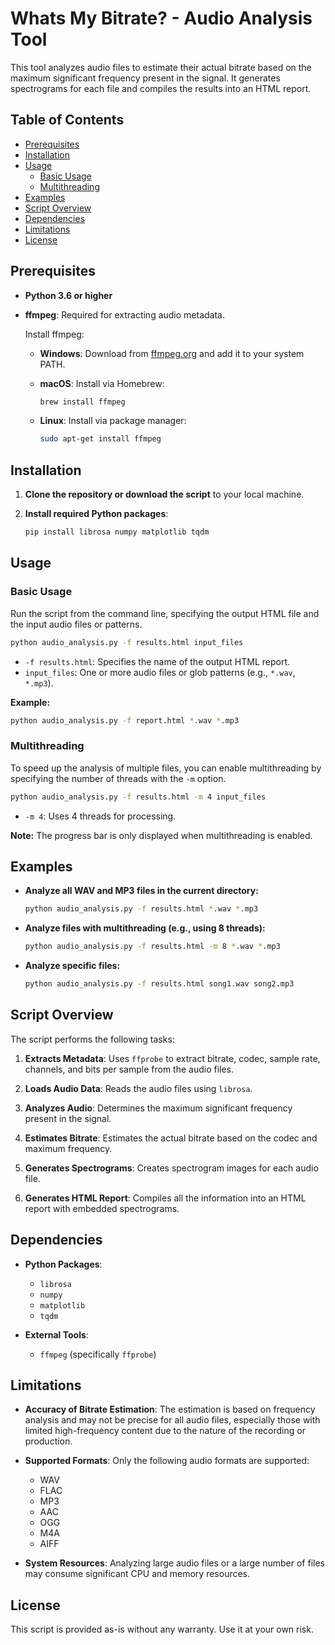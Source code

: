 
# Whats My Bitrate? - Audio Analysis Tool

This tool analyzes audio files to estimate their actual bitrate based on the maximum significant frequency present in the signal. It generates spectrograms for each file and compiles the results into an HTML report.

## Table of Contents

- [Prerequisites](#prerequisites)
- [Installation](#installation)
- [Usage](#usage)
  - [Basic Usage](#basic-usage)
  - [Multithreading](#multithreading)
- [Examples](#examples)
- [Script Overview](#script-overview)
- [Dependencies](#dependencies)
- [Limitations](#limitations)
- [License](#license)

## Prerequisites

- **Python 3.6 or higher**
- **ffmpeg**: Required for extracting audio metadata.

  Install ffmpeg:

  - **Windows**: Download from [ffmpeg.org](https://ffmpeg.org/download.html) and add it to your system PATH.
  - **macOS**: Install via Homebrew:

    ```bash
    brew install ffmpeg
    ```

  - **Linux**: Install via package manager:

    ```bash
    sudo apt-get install ffmpeg
    ```

## Installation

1. **Clone the repository or download the script** to your local machine.

2. **Install required Python packages**:

   ```bash
   pip install librosa numpy matplotlib tqdm
   ```

## Usage

### Basic Usage

Run the script from the command line, specifying the output HTML file and the input audio files or patterns.

```bash
python audio_analysis.py -f results.html input_files
```

- `-f results.html`: Specifies the name of the output HTML report.
- `input_files`: One or more audio files or glob patterns (e.g., `*.wav`, `*.mp3`).

**Example:**

```bash
python audio_analysis.py -f report.html *.wav *.mp3
```

### Multithreading

To speed up the analysis of multiple files, you can enable multithreading by specifying the number of threads with the `-m` option.

```bash
python audio_analysis.py -f results.html -m 4 input_files
```

- `-m 4`: Uses 4 threads for processing.

**Note:** The progress bar is only displayed when multithreading is enabled.

## Examples

- **Analyze all WAV and MP3 files in the current directory:**

  ```bash
  python audio_analysis.py -f results.html *.wav *.mp3
  ```

- **Analyze files with multithreading (e.g., using 8 threads):**

  ```bash
  python audio_analysis.py -f results.html -m 8 *.wav *.mp3
  ```

- **Analyze specific files:**

  ```bash
  python audio_analysis.py -f results.html song1.wav song2.mp3
  ```

## Script Overview

The script performs the following tasks:

1. **Extracts Metadata**: Uses `ffprobe` to extract bitrate, codec, sample rate, channels, and bits per sample from the audio files.

2. **Loads Audio Data**: Reads the audio files using `librosa`.

3. **Analyzes Audio**: Determines the maximum significant frequency present in the signal.

4. **Estimates Bitrate**: Estimates the actual bitrate based on the codec and maximum frequency.

5. **Generates Spectrograms**: Creates spectrogram images for each audio file.

6. **Generates HTML Report**: Compiles all the information into an HTML report with embedded spectrograms.

## Dependencies

- **Python Packages**:
  - `librosa`
  - `numpy`
  - `matplotlib`
  - `tqdm`

- **External Tools**:
  - `ffmpeg` (specifically `ffprobe`)

## Limitations

- **Accuracy of Bitrate Estimation**: The estimation is based on frequency analysis and may not be precise for all audio files, especially those with limited high-frequency content due to the nature of the recording or production.

- **Supported Formats**: Only the following audio formats are supported:
  - WAV
  - FLAC
  - MP3
  - AAC
  - OGG
  - M4A
  - AIFF

- **System Resources**: Analyzing large audio files or a large number of files may consume significant CPU and memory resources.

## License

This script is provided as-is without any warranty. Use it at your own risk.
